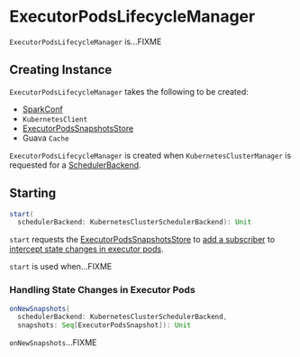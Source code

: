 # ExecutorPodsLifecycleManager

`ExecutorPodsLifecycleManager` is...FIXME

## Creating Instance

`ExecutorPodsLifecycleManager` takes the following to be created:

* <span id="conf"> [SparkConf](../SparkConf.md)
* <span id="kubernetesClient"> `KubernetesClient`
* <span id="snapshotsStore"> [ExecutorPodsSnapshotsStore](ExecutorPodsSnapshotsStore.md)
* <span id="removedExecutorsCache"> Guava `Cache`

`ExecutorPodsLifecycleManager` is created when `KubernetesClusterManager` is requested for a [SchedulerBackend](KubernetesClusterManager.md#createSchedulerBackend).

## <span id="start"> Starting

```scala
start(
  schedulerBackend: KubernetesClusterSchedulerBackend): Unit
```

`start` requests the [ExecutorPodsSnapshotsStore](#snapshotsStore) to [add a subscriber](ExecutorPodsSnapshotsStore.md#addSubscriber) to [intercept state changes in executor pods](#onNewSnapshots).

`start` is used when...FIXME

### <span id="onNewSnapshots"> Handling State Changes in Executor Pods

```scala
onNewSnapshots(
  schedulerBackend: KubernetesClusterSchedulerBackend,
  snapshots: Seq[ExecutorPodsSnapshot]): Unit
```

`onNewSnapshots`...FIXME
